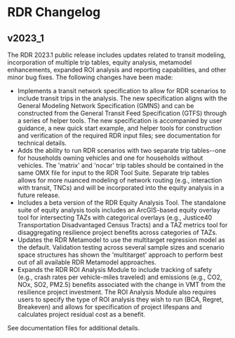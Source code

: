 # RDR Changelog

## v2023_1
The RDR 2023.1 public release includes updates related to transit modeling, incorporation of multiple trip tables, equity analysis, metamodel enhancements, expanded ROI analysis and reporting capabilities, and other minor bug fixes. The following changes have been made:
- Implements a transit network specification to allow for RDR scenarios to include transit trips in the analysis. The new specification aligns with the General Modeling Network Specification (GMNS) and can be constructed from the General Transit Feed Specification (GTFS) through a series of helper tools. The new specification is accompanied by user guidance, a new quick start example, and helper tools for construction and verification of the required RDR input files; see documentation for technical details.
- Adds the ability to run RDR scenarios with two separate trip tables--one for households owning vehicles and one for households without vehicles. The 'matrix' and 'nocar' trip tables should be contained in the same OMX file for input to the RDR Tool Suite. Separate trip tables allows for more nuanced modeling of network routing (e.g., interaction with transit, TNCs) and will be incorporated into the equity analysis in a future release.
- Includes a beta version of the RDR Equity Analysis Tool. The standalone suite of equity analysis tools includes an ArcGIS-based equity overlay tool for intersecting TAZs with categorical overlays (e.g., Justice40 Transportation Disadvantaged Census Tracts) and a TAZ metrics tool for disaggregating resilience project benefits across categories of TAZs.
- Updates the RDR Metamodel to use the multitarget regression model as the default. Validation testing across several sample sizes and scenario space structures has shown the 'multitarget' approach to perform best out of all available RDR Metamodel approaches.
- Expands the RDR ROI Analysis Module to include tracking of safety (e.g., crash rates per vehicle-miles traveled) and emissions (e.g., CO2, NOx, SO2, PM2.5) benefits associated with the change in VMT from the resilience project investment. The ROI Analysis Module also requires users to specify the type of ROI analysis they wish to run (BCA, Regret, Breakeven) and allows for specification of project lifespans and calculates project residual cost as a benefit.

See documentation files for additional details.
